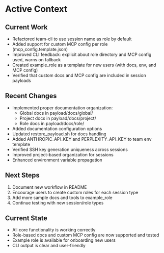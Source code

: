 # Active Context

## Current Work
- Refactored team-cli to use session name as role by default
- Added support for custom MCP config per role (mcp_config.template.json)
- Improved CLI feedback: explicit about role directory and MCP config used, warns on fallback
- Created example_role as a template for new users (with docs, env, and MCP config)
- Verified that custom docs and MCP config are included in session payloads

## Recent Changes
- Implemented proper documentation organization:
  - Global docs in payload/docs/global/
  - Project docs in payload/docs/project/
  - Role docs in payload/docs/role/
- Added documentation configuration options
- Updated restore_payload.sh for docs handling
- Added ANTHROPIC_API_KEY and PERPLEXITY_API_KEY to team env template
- Verified SSH key generation uniqueness across sessions
- Improved project-based organization for sessions
- Enhanced environment variable propagation

## Next Steps
1. Document new workflow in README
2. Encourage users to create custom roles for each session type
3. Add more sample docs and tools to example_role
4. Continue testing with new session/role types

## Current State
- All core functionality is working correctly
- Role-based docs and custom MCP config are now supported and tested
- Example role is available for onboarding new users
- CLI output is clear and user-friendly 